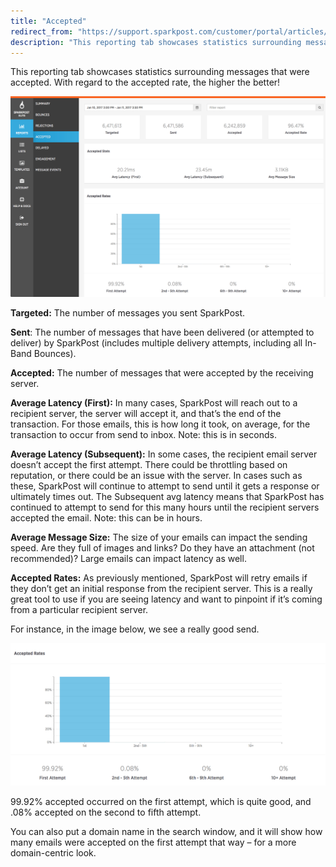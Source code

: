 ```yaml
---
title: "Accepted"
redirect_from: "https://support.sparkpost.com/customer/portal/articles/2035624-accepted"
description: "This reporting tab showcases statistics surrounding messages that were accepted With regard to the Accepted Rate the higher the better Targeted The number of messages you sent Spark Post Sent The number of messages that have been delivered or attempted to deliver by Spark Post includes multiple delivery attempts including..."
---
```


This reporting tab showcases statistics surrounding messages that were accepted. With regard to the accepted rate, the higher the better!

![](media/accepted/accepted_all_original.jpg)

**Targeted:** The number of messages you sent SparkPost.

**Sent**: The number of messages that have been delivered (or attempted to deliver) by SparkPost (includes multiple delivery attempts, including all In-Band Bounces).

**Accepted:** The number of messages that were accepted by the receiving server.

**Average Latency (First):** In many cases, SparkPost will reach out to a recipient server, the server will accept it, and that’s the end of the transaction. For those emails, this is how long it took, on average, for the transaction to occur from send to inbox. Note: this is in seconds.

**Average Latency (Subsequent):** In some cases, the recipient email server doesn’t accept the first attempt. There could be throttling based on reputation, or there could be an issue with the server. In cases such as these, SparkPost will continue to attempt to send until it gets a response or ultimately times out. The Subsequent avg latency means that SparkPost has continued to attempt to send for this many hours until the recipient servers accepted the email. Note: this can be in hours.

**Average Message Size:** The size of your emails can impact the sending speed. Are they full of images and links? Do they have an attachment (not recommended)? Large emails can impact latency as well.

**Accepted Rates:** As previously mentioned, SparkPost will retry emails if they don’t get an initial response from the recipient server. This is a really great tool to use if you are seeing latency and want to pinpoint if it’s coming from a particular recipient server.

For instance, in the image below, we see a really good send.

![](media/accepted/accepted2_original.jpeg)

99.92% accepted occurred on the first attempt, which is quite good, and .08% accepted on the second to fifth attempt.

You can also put a domain name in the search window, and it will show how many emails were accepted on the first attempt that way – for a more domain-centric look.